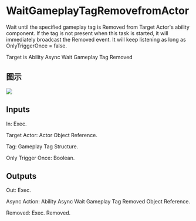 # WaitGameplayTagRemovefromActor

Wait until the specified gameplay tag is Removed from Target Actor's ability component. If the tag is not present when this task is started, it will immediately broadcast the Removed event. It will keep listening as long as OnlyTriggerOnce = false.

Target is Ability Async Wait Gameplay Tag Removed

## 图示

![]($-20221218-17335233.png)

## Inputs

In: Exec.

Target Actor: Actor Object Reference.

Tag: Gameplay Tag Structure.

Only Trigger Once: Boolean.  

## Outputs

Out: Exec.

Async Action: Ability Async Wait Gameplay Tag Removed Object Reference.

Removed: Exec. Removed.

